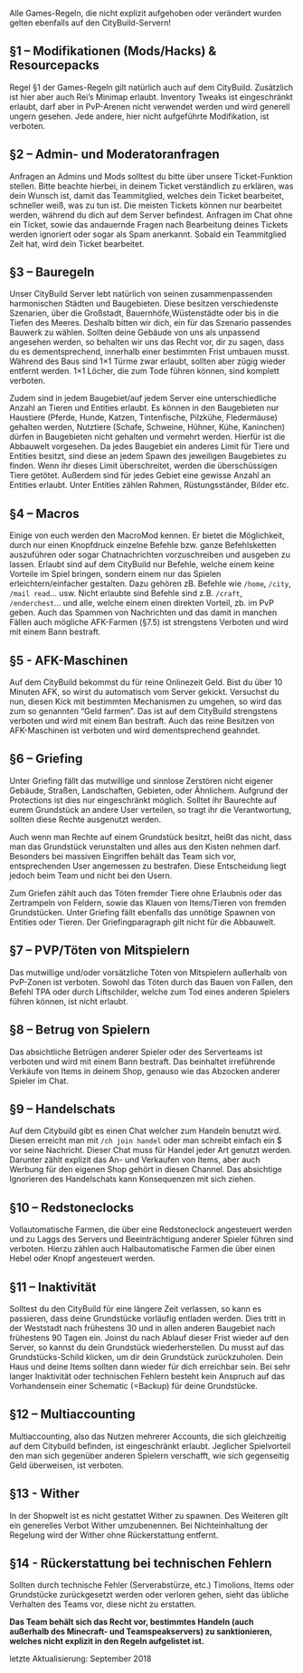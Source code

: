 Alle Games-Regeln, die nicht explizit aufgehoben oder verändert wurden gelten ebenfalls auf den CityBuild-Servern!

## §1 – Modifikationen (Mods/Hacks) & Resourcepacks
Regel §1 der Games-Regeln gilt natürlich auch auf dem CityBuild. Zusätzlich ist hier aber auch Rei’s Minimap erlaubt. Inventory Tweaks ist eingeschränkt erlaubt, 
darf aber in PvP-Arenen nicht verwendet werden und wird generell ungern gesehen. Jede andere, hier nicht aufgeführte Modifikation, ist verboten.

## §2 – Admin- und Moderatoranfragen
Anfragen an Admins und Mods solltest du bitte über unsere Ticket-Funktion stellen. Bitte beachte hierbei, in deinem Ticket verständlich zu erklären, 
was dein Wunsch ist, damit das Teammitglied, welches dein Ticket bearbeitet, schneller weiß, was zu tun ist. Die meisten Tickets können nur bearbeitet werden, 
während du dich auf dem Server befindest. Anfragen im Chat ohne ein Ticket, sowie das andauernde Fragen nach Bearbeitung deines Tickets werden ignoriert oder 
sogar als Spam anerkannt. Sobald ein Teammitglied Zeit hat, wird dein Ticket bearbeitet.

## §3 – Bauregeln
Unser CityBuild Server lebt natürlich von seinen zusammenpassenden harmonischen Städten und Baugebieten. Diese besitzen verschiedenste Szenarien, 
über die Großstadt, Bauernhöfe,Wüstenstädte oder bis in die Tiefen des Meeres. Deshalb bitten wir dich, ein für das Szenario  passendes Bauwerk zu wählen. 
Sollten deine Gebäude von uns als unpassend angesehen werden, so behalten wir uns das Recht vor, dir zu sagen, dass du es dementsprechend, 
innerhalb einer bestimmten Frist umbauen musst. Während des Baus sind 1×1 Türme zwar erlaubt, sollten aber zügig wieder entfernt werden. 1×1 Löcher, 
die zum Tode führen können, sind komplett verboten. 

Zudem sind in jedem Baugebiet/auf jedem Server eine unterschiedliche Anzahl an Tieren und Entities erlaubt. Es können in den Baugebieten nur Haustiere 
(Pferde, Hunde, Katzen, Tintenfische, Pilzkühe, Fledermäuse) gehalten werden, Nutztiere (Schafe, Schweine, Hühner, Kühe, Kaninchen) 
dürfen in Baugebieten nicht gehalten und vermehrt werden. Hierfür ist die Abbauwelt vorgesehen. 
Da jedes Baugebiet ein anderes Limit für Tiere und Entities besitzt, sind diese an jedem Spawn des jeweiligen Baugebietes zu finden. 
Wenn ihr dieses Limit überschreitet, werden die überschüssigen Tiere getötet. Außerdem sind für jedes Gebiet eine gewisse Anzahl an Entities erlaubt. 
Unter Entities zählen Rahmen, Rüstungsständer, Bilder etc. 

## §4 – Macros
Einige von euch werden den MacroMod kennen. Er bietet die Möglichkeit, durch nur einen Knopfdruck einzelne Befehle bzw. ganze Befehlsketten auszuführen oder sogar Chatnachrichten vorzuschreiben und ausgeben zu lassen.
Erlaubt sind auf dem CityBuild nur Befehle, welche einem keine Vorteile im Spiel bringen, sondern einem nur das Spielen erleichtern/einfacher gestalten. Dazu gehören zB. Befehle wie `/home`, `/city`, `/mail read`… usw. 
Nicht erlaubte sind Befehle sind z.B. `/craft`, `/enderchest`… und alle, welche einem einen direkten Vorteil, zb. im PvP geben. Auch das Spammen von Nachrichten und das damit in manchen Fällen auch mögliche AFK-Farmen 
(§7.5) ist strengstens Verboten und wird mit einem Bann bestraft.

## §5 - AFK-Maschinen
Auf dem CityBuild bekommst du für reine Onlinezeit Geld. Bist du über 10 Minuten AFK, so wirst du automatisch vom Server gekickt. 
Versuchst du nun, diesen Kick mit bestimmten Mechanismen zu umgehen, so wird das zum so genannten “Geld farmen”. 
Das ist auf dem CityBuild strengstens verboten und wird mit einem Ban bestraft.
Auch das reine Besitzen von AFK-Maschinen ist verboten und wird dementsprechend geahndet.

## §6 – Griefing
Unter Griefing fällt das mutwillige und sinnlose Zerstören nicht eigener Gebäude, Straßen, Landschaften, Gebieten, oder Ähnlichem. Aufgrund der Protections ist dies nur eingeschränkt möglich. 
Solltet ihr Baurechte auf eurem Grundstück an andere User verteilen, so tragt ihr die Verantwortung, sollten diese Rechte ausgenutzt werden.

Auch wenn man Rechte auf einem Grundstück besitzt, heißt das nicht, dass man das Grundstück verunstalten und alles aus den Kisten nehmen darf. Besonders bei massiven Eingriffen behält das Team sich vor, 
entsprechenden User angemessen zu bestrafen. Diese Entscheidung liegt jedoch beim Team und nicht bei den Usern.

Zum Griefen zählt auch das Töten fremder Tiere ohne Erlaubnis oder das Zertrampeln von Feldern, sowie das Klauen von Items/Tieren von fremden Grundstücken. Unter Griefing fällt ebenfalls das unnötige Spawnen von Entities oder Tieren.
Der Griefingparagraph gilt nicht für die Abbauwelt.

## §7 – PVP/Töten von Mitspielern
Das mutwillige und/oder vorsätzliche Töten von Mitspielern außerhalb von PvP-Zonen ist verboten. Sowohl das Töten durch das Bauen von Fallen, den Befehl TPA oder durch Liftschilder, welche zum Tod eines anderen Spielers führen können, ist nicht erlaubt.

## §8 – Betrug von Spielern
Das absichtliche Betrügen anderer Spieler oder des Serverteams ist verboten und wird mit einem Bann bestraft. Das beinhaltet irreführende Verkäufe von Items in deinem Shop, genauso wie das Abzocken anderer Spieler im Chat.

## §9 – Handelschats
Auf dem Citybuild gibt es einen Chat welcher zum Handeln benutzt wird. Diesen erreicht man mit `/ch join handel` oder man schreibt einfach ein $ vor seine Nachricht. Dieser Chat muss für Handel jeder Art genutzt werden. 
Darunter zählt explizit das An- und Verkaufen von Items, aber auch Werbung für den eigenen Shop gehört in diesen Channel. Das absichtige Ignorieren des Handelschats kann Konsequenzen mit sich ziehen.

## §10 – Redstoneclocks
Vollautomatische Farmen, die über eine Redstoneclock angesteuert werden und zu Laggs des Servers und Beeinträchtigung anderer Spieler führen sind verboten. Hierzu zählen auch Halbautomatische Farmen die über einen Hebel oder Knopf angesteuert werden.

## §11 – Inaktivität
Solltest du den CityBuild für eine längere Zeit verlassen, so kann es passieren, dass deine Grundstücke vorläufig entladen werden. Dies tritt in der Weststadt nach frühestens 30 
und in allen anderen Baugebiet nach frühestens 90 Tagen ein. Joinst du nach Ablauf dieser Frist wieder auf den Server, so kannst du dein Grundstück wiederherstellen. 
Du musst auf das Grundstücks-Schild klicken, um dir dein Grundstück zurückzuholen. Dein Haus und deine Items sollten dann wieder für dich erreichbar sein.
Bei sehr langer Inaktivität oder technischen Fehlern besteht kein Anspruch auf das Vorhandensein einer Schematic (=Backup) für deine Grundstücke.

## §12 – Multiaccounting
Multiaccounting, also das Nutzen mehrerer Accounts, die sich gleichzeitig auf dem Citybuild befinden, ist eingeschränkt erlaubt. Jeglicher Spielvorteil den man sich gegenüber anderen Spielern verschafft, wie sich gegenseitig Geld überweisen, ist verboten. 

## §13 - Wither
In der Shopwelt ist es nicht gestattet Wither zu spawnen. Des Weiteren gilt ein generelles Verbot Wither umzubenennen. Bei Nichteinhaltung der Regelung wird der Wither ohne Rückerstattung entfernt.

## §14 - Rückerstattung bei technischen Fehlern
Sollten durch technische Fehler (Serverabstürze, etc.) Timolions, Items oder Grundstücke zurückgesetzt werden oder verloren gehen, sieht das übliche Verhalten des Teams vor, diese nicht zu erstatten.

<strong>Das Team behält sich das Recht vor, bestimmtes Handeln (auch außerhalb des Minecraft- und Teamspeakservers) zu sanktionieren, welches nicht explizit in den Regeln aufgelistet ist.</strong>

letzte Aktualisierung: September 2018